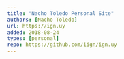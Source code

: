 ```yaml
---
title: "Nacho Toledo Personal Site"
authors: [Nacho Toledo]
url: https://ign.uy
added: 2018-08-24
types: [personal]
repo: https://github.com/iign/ign.uy
---
```

